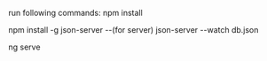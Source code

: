 run following commands:
npm install

npm install -g json-server  --(for server)
json-server --watch db.json

ng serve
